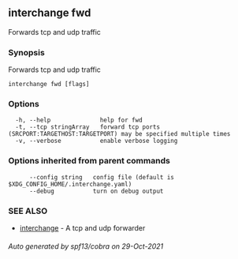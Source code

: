 ## interchange fwd

Forwards tcp and udp traffic

### Synopsis

Forwards tcp and udp traffic

```
interchange fwd [flags]
```

### Options

```
  -h, --help              help for fwd
  -t, --tcp stringArray   forward tcp ports (SRCPORT:TARGETHOST:TARGETPORT) may be specified multiple times
  -v, --verbose           enable verbose logging
```

### Options inherited from parent commands

```
      --config string   config file (default is $XDG_CONFIG_HOME/.interchange.yaml)
      --debug           turn on debug output
```

### SEE ALSO

* [interchange](interchange.md)	 - A tcp and udp forwarder

###### Auto generated by spf13/cobra on 29-Oct-2021
